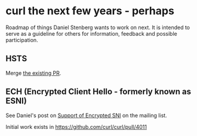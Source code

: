 curl the next few years - perhaps
=================================

Roadmap of things Daniel Stenberg wants to work on next. It is intended to
serve as a guideline for others for information, feedback and possible
participation.

HSTS
----

 Merge [the existing PR](https://github.com/curl/curl/pull/5896).

ECH (Encrypted Client Hello - formerly known as ESNI)
-----------------------------------------------------

 See Daniel's post on [Support of Encrypted
 SNI](https://www.curl.se/mail/lib-2019-03/0000.html) on the mailing list.

 Initial work exists in https://github.com/curl/curl/pull/4011
